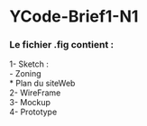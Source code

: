 # YCode-Brief1-N1

### Le fichier .fig contient :

1- Sketch :\
          - Zoning\
          * Plan du siteWeb\
2- WireFrame\
3- Mockup\
4- Prototype
